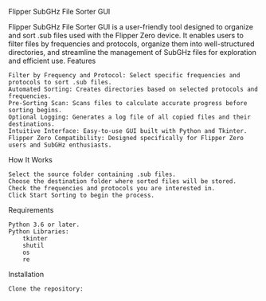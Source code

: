 Flipper SubGHz File Sorter GUI

Flipper SubGHz File Sorter GUI is a user-friendly tool designed to organize and sort .sub files used with the Flipper Zero device. It enables users to filter files by frequencies and protocols, organize them into well-structured directories, and streamline the management of SubGHz files for exploration and efficient use.
Features

    Filter by Frequency and Protocol: Select specific frequencies and protocols to sort .sub files.
    Automated Sorting: Creates directories based on selected protocols and frequencies.
    Pre-Sorting Scan: Scans files to calculate accurate progress before sorting begins.
    Optional Logging: Generates a log file of all copied files and their destinations.
    Intuitive Interface: Easy-to-use GUI built with Python and Tkinter.
    Flipper Zero Compatibility: Designed specifically for Flipper Zero users and SubGHz enthusiasts.

How It Works

    Select the source folder containing .sub files.
    Choose the destination folder where sorted files will be stored.
    Check the frequencies and protocols you are interested in.
    Click Start Sorting to begin the process.

Requirements

    Python 3.6 or later.
    Python Libraries:
        tkinter
        shutil
        os
        re

Installation

    Clone the repository:
